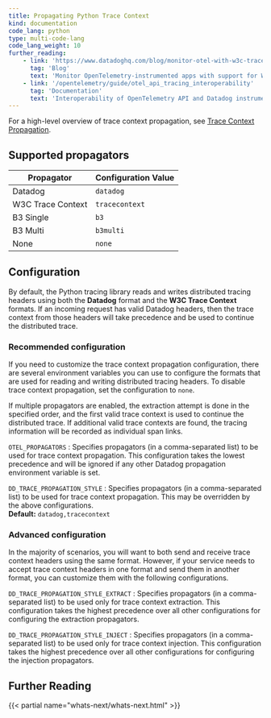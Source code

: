 ```yaml
---
title: Propagating Python Trace Context
kind: documentation
code_lang: python
type: multi-code-lang
code_lang_weight: 10
further_reading:
    - link: 'https://www.datadoghq.com/blog/monitor-otel-with-w3c-trace-context/'
      tag: 'Blog'
      text: 'Monitor OpenTelemetry-instrumented apps with support for W3C Trace Context'
    - link: '/opentelemetry/guide/otel_api_tracing_interoperability'
      tag: 'Documentation'
      text: 'Interoperability of OpenTelemetry API and Datadog instrumented traces'
---
```


For a high-level overview of trace context propagation, see [Trace Context Propagation][1].

## Supported propagators

| Propagator        | Configuration Value |
|-------------------|---------------------|
| Datadog           | `datadog`           |
| W3C Trace Context | `tracecontext`      |
| B3 Single         | `b3`                |
| B3 Multi          | `b3multi`           |
| None              | `none`              |

## Configuration

By default, the Python tracing library reads and writes distributed tracing headers using both the **Datadog** format and the **W3C Trace Context** formats. If an incoming request has valid Datadog headers, then the trace context from those headers will take precedence and be used to continue the distributed trace.

### Recommended configuration

If you need to customize the trace context propagation configuration, there are several environment variables you can use to configure the formats that are used for reading and writing distributed tracing headers. To disable trace context propagation, set the configuration to `none`.

<div class="alert alert-info">
If multiple propagators are enabled, the extraction attempt is done in the specified order, and the first valid trace context is used to continue the distributed trace. If additional valid trace contexts are found, the tracing information will be recorded as individual span links.</div>

`OTEL_PROPAGATORS`
: Specifies propagators (in a comma-separated list) to be used for trace context propagation. This configuration takes the lowest precedence and will be ignored if any other Datadog propagation environment variable is set.

`DD_TRACE_PROPAGATION_STYLE`
: Specifies propagators (in a comma-separated list) to be used for trace context propagation. This may be overridden by the above configurations. <br>
**Default:** `datadog,tracecontext`

### Advanced configuration

In the majority of scenarios, you will want to both send and receive trace context headers using the same format. However, if your service needs to accept trace context headers in one format and send them in another format, you can customize them with the following configurations.

`DD_TRACE_PROPAGATION_STYLE_EXTRACT`
: Specifies propagators (in a comma-separated list) to be used only for trace context extraction. This configuration takes the highest precedence over all other configurations for configuring the extraction propagators.

`DD_TRACE_PROPAGATION_STYLE_INJECT`
: Specifies propagators (in a comma-separated list) to be used only for trace context injection. This configuration takes the highest precedence over all other configurations for configuring the injection propagators.

## Further Reading

{{< partial name="whats-next/whats-next.html" >}}

[1]: /tracing/trace_collection/trace_context_propagation